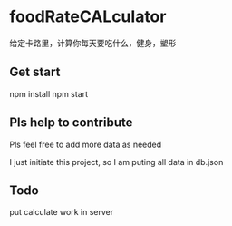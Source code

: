 # foodRateCALculator
给定卡路里，计算你每天要吃什么，健身，塑形

## Get start
npm install
npm start

## Pls help to contribute
Pls feel free to add more data as needed

I just initiate this project, so I am puting all data in db.json

## Todo 

put calculate work in server
